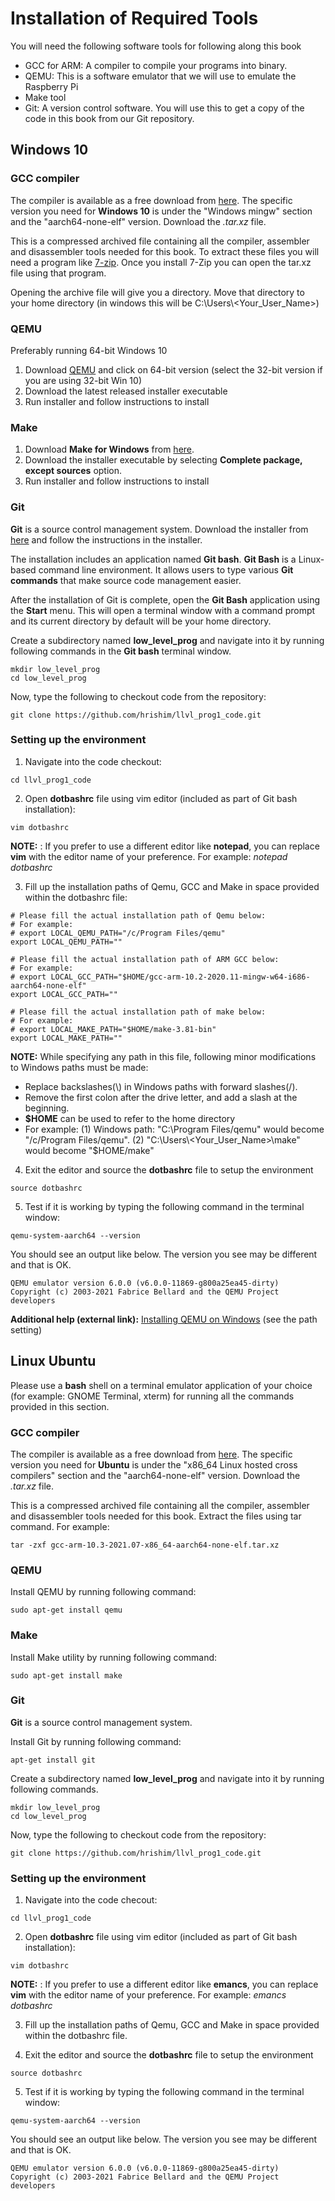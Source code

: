 # Installation of Required Tools

You will need the following software tools for following along this book

- GCC for ARM: A compiler to compile your programs into binary.
- QEMU: This is a software emulator that we will use to emulate the Raspberry Pi
- Make tool
- Git: A version control software. You will use this to get a copy of the code in this book from our Git repository.

## Windows 10

### GCC compiler

The compiler is available as a free download from [here](https://developer.arm.com/downloads/-/gnu-a). The specific version you need for **Windows 10** is under the "Windows mingw" section and the "aarch64-none-elf" version. Download the *.tar.xz* file.

This is a compressed archived file containing all the compiler, assembler and disassembler tools needed for this book. To extract these files you will need a program like [7-zip](https://www.7-zip.org/). Once you install 7-Zip you can open the tar.xz file using that program. 

Opening the archive file will give you a directory. Move that directory to your home directory (in windows this will be C:\Users\\<Your_User_Name>)

### QEMU

Preferably running 64-bit Windows 10

1. Download [QEMU](https://www.qemu.org/download/#windows) and click on 64-bit version (select the 32-bit version if you are using 32-bit Win 10)
2. Download the latest released installer executable
3. Run installer and follow instructions to install

### Make

1. Download **Make for Windows** from [here](http://gnuwin32.sourceforge.net/packages/make.htm). 
2. Download the installer executable by selecting **Complete package, except sources** option.
3. Run installer and follow instructions to install

### Git

**Git** is a source control management system. Download the installer from [here](https://git-scm.com/download/win) and follow the instructions in the installer.

The installation includes an application named **Git bash**. **Git Bash** is a Linux-based command line environment. It allows users to type various **Git commands** that make source code management easier. 

After the installation of Git is complete, open the **Git Bash** application using the **Start** menu. This will open a terminal window with a command prompt and its current directory by default will be your home directory.   

Create a subdirectory named **low_level_prog** and navigate into it by running following commands in the **Git bash** terminal window.

```
mkdir low_level_prog
cd low_level_prog
```

Now, type the following to checkout code from the repository:

```
git clone https://github.com/hrishim/llvl_prog1_code.git
```

### Setting up the environment

1. Navigate into the code checkout:
```
cd llvl_prog1_code
```

2. Open **dotbashrc** file using vim editor (included as part of Git bash installation):
```
vim dotbashrc
```
**NOTE:** : If you prefer to use a different editor like **notepad**, you can replace **vim** with the editor name of your preference. For example: *notepad dotbashrc* 

3. Fill up the installation paths of Qemu, GCC and Make in space provided within the dotbashrc file:


```
# Please fill the actual installation path of Qemu below:
# For example:
# export LOCAL_QEMU_PATH="/c/Program Files/qemu"
export LOCAL_QEMU_PATH=""

# Please fill the actual installation path of ARM GCC below:
# For example:
# export LOCAL_GCC_PATH="$HOME/gcc-arm-10.2-2020.11-mingw-w64-i686-aarch64-none-elf"
export LOCAL_GCC_PATH=""

# Please fill the actual installation path of make below:
# For example:
# export LOCAL_MAKE_PATH="$HOME/make-3.81-bin"
export LOCAL_MAKE_PATH=""
```

**NOTE:** 
While specifying any path in this file, following minor modifications to Windows paths must be made:
* Replace backslashes(\\) in Windows paths with forward slashes(/).
* Remove the first colon after the drive letter, and add a slash at the beginning.
* **$HOME** can be used to refer to the home directory
* For example: (1) Windows path: "C:\Program Files/qemu" would become "/c/Program Files/qemu". (2) "C:\Users\\<Your_User_Name>\make" would become "$HOME/make"

4. Exit the editor and source the **dotbashrc** file to setup the environment
```
source dotbashrc
```

5. Test if it is working by typing the following command in the terminal window:

```
qemu-system-aarch64 --version
```

You should see an output like below. The version you see may be different and that is OK.

```
QEMU emulator version 6.0.0 (v6.0.0-11869-g800a25ea45-dirty)
Copyright (c) 2003-2021 Fabrice Bellard and the QEMU Project developers
```

**Additional help (external link):** [Installing QEMU on Windows](https://www.youtube.com/watch?v=SHMUMeEzSS0) (see the path setting)

## Linux Ubuntu

Please use a **bash** shell on a terminal emulator application of your choice (for example: GNOME Terminal, xterm) for running all the commands provided in this section.

### GCC compiler

The compiler is available as a free download from [here](https://developer.arm.com/downloads/-/gnu-a). The specific version you need for **Ubuntu** is under the "x86_64 Linux hosted cross compilers" section and the "aarch64-none-elf" version. Download the *.tar.xz* file.

This is a compressed archived file containing all the compiler, assembler and disassembler tools needed for this book. Extract the files using tar command. For example:
```
tar -zxf gcc-arm-10.3-2021.07-x86_64-aarch64-none-elf.tar.xz
```

### QEMU

Install QEMU by running following command:
```
sudo apt-get install qemu
```

### Make

Install Make utility by running following command:
```
sudo apt-get install make
```

### Git

**Git** is a source control management system. 

Install Git by running following command:
```
apt-get install git
```

Create a subdirectory named **low_level_prog** and navigate into it by running following commands.

```
mkdir low_level_prog
cd low_level_prog
```

Now, type the following to checkout code from the repository:

```
git clone https://github.com/hrishim/llvl_prog1_code.git
```

### Setting up the environment

1. Navigate into the code checout:
```
cd llvl_prog1_code
```

2. Open **dotbashrc** file using vim editor (included as part of Git bash installation):
```
vim dotbashrc
```
**NOTE:** : If you prefer to use a different editor like **emancs**, you can replace **vim** with the editor name of your preference. For example: *emancs dotbashrc* 

3. Fill up the installation paths of Qemu, GCC and Make in space provided within the dotbashrc file. 

4. Exit the editor and source the **dotbashrc** file to setup the environment
```
source dotbashrc
```

5. Test if it is working by typing the following command in the terminal window:

```
qemu-system-aarch64 --version
```

You should see an output like below. The version you see may be different and that is OK.

```
QEMU emulator version 6.0.0 (v6.0.0-11869-g800a25ea45-dirty)
Copyright (c) 2003-2021 Fabrice Bellard and the QEMU Project developers
```

